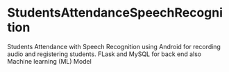 # StudentsAttendanceSpeechRecognition
Students Attendance with Speech Recognition using Android for recording audio and registering students. FLask and MySQL for back end also Machine learning (ML) Model 
